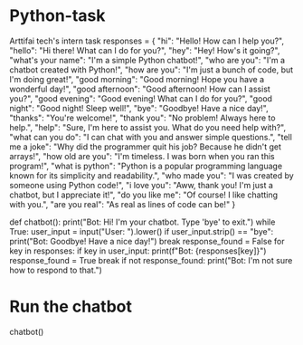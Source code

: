 # Python-task
Arttifai tech's intern task
responses = {
    "hi": "Hello! How can I help you?",
    "hello": "Hi there! What can I do for you?",
    "hey": "Hey! How's it going?",
    "what's your name": "I'm a simple Python chatbot!",
    "who are you": "I'm a chatbot created with Python!",
    "how are you": "I'm just a bunch of code, but I'm doing great!",
    "good morning": "Good morning! Hope you have a wonderful day!",
    "good afternoon": "Good afternoon! How can I assist you?",
    "good evening": "Good evening! What can I do for you?",
    "good night": "Good night! Sleep well!",
    "bye": "Goodbye! Have a nice day!",
    "thanks": "You're welcome!",
    "thank you": "No problem! Always here to help.",
    "help": "Sure, I'm here to assist you. What do you need help with?",
    "what can you do": "I can chat with you and answer simple questions.",
    "tell me a joke": "Why did the programmer quit his job? Because he didn't get arrays!",
    "how old are you": "I'm timeless. I was born when you ran this program!",
    "what is python": "Python is a popular programming language known for its simplicity and readability.",
    "who made you": "I was created by someone using Python code!",
    "i love you": "Aww, thank you! I'm just a chatbot, but I appreciate it!",
    "do you like me": "Of course! I like chatting with you.",
    "are you real": "As real as lines of code can be!"
}

def chatbot():
    print("Bot: Hi! I'm your chatbot. Type 'bye' to exit.")
    while True:
        user_input = input("User: ").lower()
        if user_input.strip() == "bye":
            print("Bot: Goodbye! Have a nice day!")
            break
        response_found = False
        for key in responses:
            if key in user_input:
                print(f"Bot: {responses[key]}")
                response_found = True
                break
        if not response_found:
            print("Bot: I'm not sure how to respond to that.")

# Run the chatbot
chatbot()
